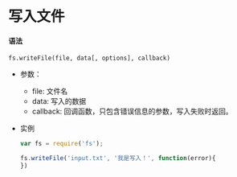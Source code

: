 # 写入文件

#### 语法

`fs.writeFile(file, data[, options], callback)`

* 参数：
    * file: 文件名
    * data: 写入的数据
    * callback: 回调函数，只包含错误信息的参数，写入失败时返回。
    
* 实例
    ```js
    var fs = require('fs');
    
    fs.writeFile('input.txt', '我是写入！', function(error){
    })
    ```

